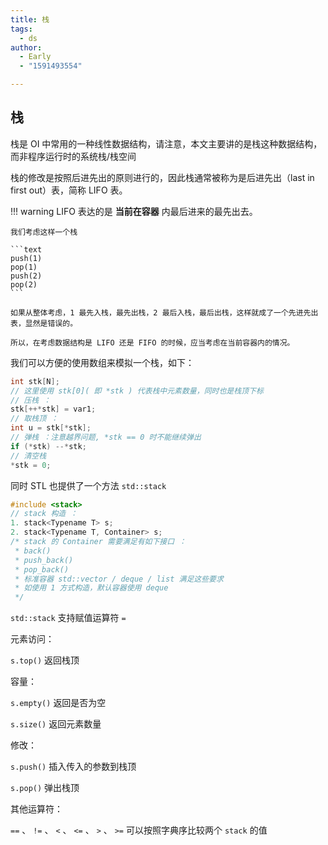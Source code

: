 ```yaml
---
title: 栈
tags:
  - ds
author:
  - Early
  - "1591493554"

---
```


## 栈

栈是 OI 中常用的一种线性数据结构，请注意，本文主要讲的是栈这种数据结构，而非程序运行时的系统栈/栈空间

栈的修改是按照后进先出的原则进行的，因此栈通常被称为是后进先出（last in first out）表，简称 LIFO 表。

!!! warning
    LIFO 表达的是 **当前在容器** 内最后进来的最先出去。
    
    我们考虑这样一个栈
    
    ```text
    push(1)
    pop(1)
    push(2)
    pop(2)
    ```
    
    如果从整体考虑，1 最先入栈，最先出栈，2 最后入栈，最后出栈，这样就成了一个先进先出表，显然是错误的。
    
    所以，在考虑数据结构是 LIFO 还是 FIFO 的时候，应当考虑在当前容器内的情况。

我们可以方便的使用数组来模拟一个栈，如下：

```cpp
int stk[N];
// 这里使用 stk[0]( 即 *stk ) 代表栈中元素数量，同时也是栈顶下标
// 压栈 ：
stk[++*stk] = var1;
// 取栈顶 ：
int u = stk[*stk];
// 弹栈 ：注意越界问题, *stk == 0 时不能继续弹出
if (*stk) --*stk;
// 清空栈
*stk = 0;
```

同时 STL 也提供了一个方法 `std::stack` 

```cpp
#include <stack>
// stack 构造 ：
1. stack<Typename T> s;
2. stack<Typename T, Container> s;
/* stack 的 Container 需要满足有如下接口 ：
 * back()
 * push_back()
 * pop_back()
 * 标准容器 std::vector / deque / list 满足这些要求
 * 如使用 1 方式构造，默认容器使用 deque
 */
```

 `std::stack` 支持赋值运算符 `=` 

元素访问：

 `s.top()` 返回栈顶

容量：

 `s.empty()` 返回是否为空

 `s.size()` 返回元素数量

修改：

 `s.push()` 插入传入的参数到栈顶

 `s.pop()` 弹出栈顶

其他运算符：

 `==` 、 `!=` 、 `<` 、 `<=` 、 `>` 、 `>=` 可以按照字典序比较两个 `stack` 的值
